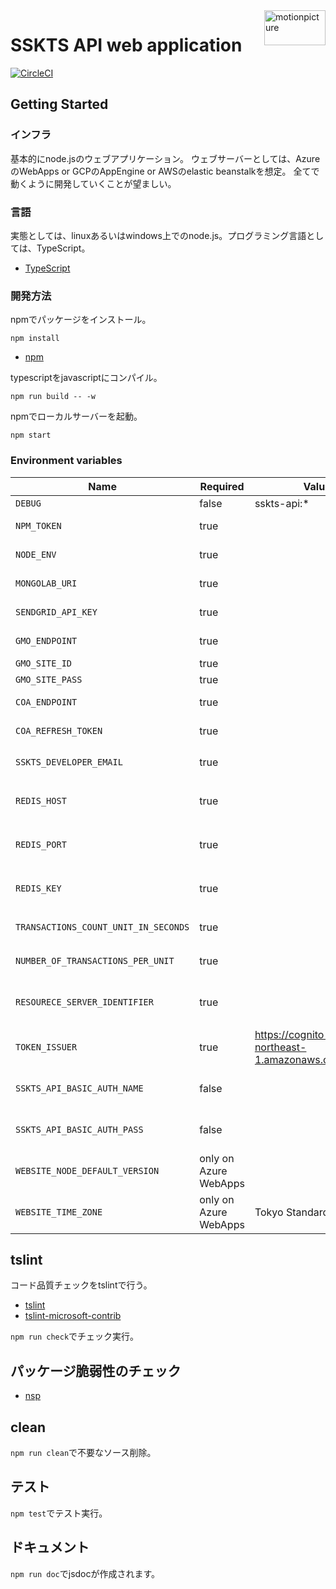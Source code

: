 <img src="https://motionpicture.jp/images/common/logo_01.svg" alt="motionpicture" title="motionpicture" align="right" height="56" width="98"/>

# SSKTS API web application

[![CircleCI](https://circleci.com/gh/motionpicture/sskts-api.svg?style=svg&circle-token=9a0b1ea029ad57360986a0e17fdc74948e78575e)](https://circleci.com/gh/motionpicture/sskts-api)

## Getting Started

### インフラ
基本的にnode.jsのウェブアプリケーション。
ウェブサーバーとしては、AzureのWebApps or GCPのAppEngine or AWSのelastic beanstalkを想定。
全てで動くように開発していくことが望ましい。

### 言語
実態としては、linuxあるいはwindows上でのnode.js。プログラミング言語としては、TypeScript。

* [TypeScript](https://www.typescriptlang.org/)

### 開発方法
npmでパッケージをインストール。

```shell
npm install
```
* [npm](https://www.npmjs.com/)

typescriptをjavascriptにコンパイル。

```shell
npm run build -- -w
```

npmでローカルサーバーを起動。

```shell
npm start
```


### Environment variables

| Name                                      | Required              | Value                 | Purpose                           
|-------------------------------------------|-----------------------|-----------------------|-----------------------------------
| `DEBUG`                                   | false                 | sskts-api:*           | Debug
| `NPM_TOKEN`                               | true                  |                       | NPM auth token
| `NODE_ENV`                                | true                  |                       | environment name
| `MONGOLAB_URI`                            | true                  |                       | MongoDB connection URI
| `SENDGRID_API_KEY`                        | true                  |                       | SendGrid API Key
| `GMO_ENDPOINT`                            | true                  |                       | GMO API endpoint
| `GMO_SITE_ID`                             | true                  |                       | GMO SiteID
| `GMO_SITE_PASS`                           | true                  |                       | GMO SitePass
| `COA_ENDPOINT`                            | true                  |                       | COA API endpoint
| `COA_REFRESH_TOKEN`                       | true                  |                       | COA API refresh token
| `SSKTS_DEVELOPER_EMAIL`                   | true                  |                       | 開発者通知用メールアドレス
| `REDIS_HOST`                              | true                  |                       | 在庫状況保管用Redis Cache host
| `REDIS_PORT`                              | true                  |                       | 在庫状況保管用Redis Cache port
| `REDIS_KEY`                               | true                  |                       | 在庫状況保管用Redis Cache key
| `TRANSACTIONS_COUNT_UNIT_IN_SECONDS`      | true                  |                       | 取引数制限ユニット(秒)
| `NUMBER_OF_TRANSACTIONS_PER_UNIT`         | true                  |                       | ユニットあたりの最大取引数
| `RESOURECE_SERVER_IDENTIFIER`             | true                  |                       | リソースサーバーとしての固有識別子
| `TOKEN_ISSUER`                            | true                  | https://cognito-idp.ap-northeast-1.amazonaws.com/***** | Access token issuer(Cognito)
| `SSKTS_API_BASIC_AUTH_NAME`               | false                 |                       | Basic authentication user name
| `SSKTS_API_BASIC_AUTH_PASS`               | false                 |                       | Basic authentication user password
| `WEBSITE_NODE_DEFAULT_VERSION`            | only on Azure WebApps |                       | Node.js version
| `WEBSITE_TIME_ZONE`                       | only on Azure WebApps | Tokyo Standard Time   |


## tslint

コード品質チェックをtslintで行う。
* [tslint](https://github.com/palantir/tslint)
* [tslint-microsoft-contrib](https://github.com/Microsoft/tslint-microsoft-contrib)

`npm run check`でチェック実行。


## パッケージ脆弱性のチェック

* [nsp](https://www.npmjs.com/package/nsp)


## clean
`npm run clean`で不要なソース削除。


## テスト
`npm test`でテスト実行。


## ドキュメント
`npm run doc`でjsdocが作成されます。
